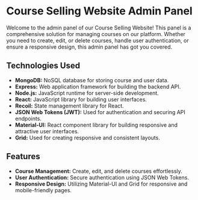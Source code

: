 # Course Selling Website Admin Panel

Welcome to the admin panel of our Course Selling Website! This panel is a comprehensive solution for managing courses on our platform. Whether you need to create, edit, or delete courses, handle user authentication, or ensure a responsive design, this admin panel has got you covered.

## Technologies Used

- **MongoDB:** NoSQL database for storing course and user data.
- **Express:** Web application framework for building the backend API.
- **Node.js:** JavaScript runtime for server-side development.
- **React:** JavaScript library for building user interfaces.
- **Recoil:** State management library for React.
- **JSON Web Tokens (JWT):** Used for authentication and securing API endpoints.
- **Material-UI:** React component library for building responsive and attractive user interfaces.
- **Grid:** Used for creating responsive and consistent layouts.

## Features

- **Course Management:** Create, edit, and delete courses effortlessly.
- **User Authentication:** Secure authentication using JSON Web Tokens.
- **Responsive Design:** Utilizing Material-UI and Grid for responsive and mobile-friendly pages.

